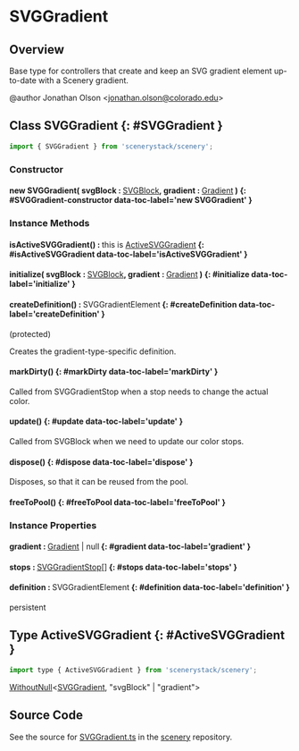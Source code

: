 # SVGGradient

## Overview

Base type for controllers that create and keep an SVG gradient element up-to-date with a Scenery gradient.

@author Jonathan Olson &lt;jonathan.olson@colorado.edu&gt;

## Class SVGGradient {: #SVGGradient }


```js
import { SVGGradient } from 'scenerystack/scenery';
```
### Constructor

#### new SVGGradient( svgBlock : <span style="font-weight: 400;">[SVGBlock](../scenery/SVGBlock.md)</span>, gradient : <span style="font-weight: 400;">[Gradient](../scenery/Gradient.md)</span> ) {: #SVGGradient-constructor data-toc-label='new SVGGradient' }

### Instance Methods

#### isActiveSVGGradient() : <span style="font-weight: 400;"><span style="color: hsla(calc(var(--md-hue) + 180deg),80%,40%,1);">this</span> is [ActiveSVGGradient](../scenery/SVGGradient.md#ActiveSVGGradient)</span> {: #isActiveSVGGradient data-toc-label='isActiveSVGGradient' }

#### initialize( svgBlock : <span style="font-weight: 400;">[SVGBlock](../scenery/SVGBlock.md)</span>, gradient : <span style="font-weight: 400;">[Gradient](../scenery/Gradient.md)</span> ) {: #initialize data-toc-label='initialize' }

#### createDefinition() : <span style="font-weight: 400;">SVGGradientElement</span> {: #createDefinition data-toc-label='createDefinition' }

(protected)

Creates the gradient-type-specific definition.

#### markDirty() {: #markDirty data-toc-label='markDirty' }

Called from SVGGradientStop when a stop needs to change the actual color.

#### update() {: #update data-toc-label='update' }

Called from SVGBlock when we need to update our color stops.

#### dispose() {: #dispose data-toc-label='dispose' }

Disposes, so that it can be reused from the pool.

#### freeToPool() {: #freeToPool data-toc-label='freeToPool' }

### Instance Properties

#### gradient : <span style="font-weight: 400;">[Gradient](../scenery/Gradient.md) | <span style="color: hsla(calc(var(--md-hue) + 180deg),80%,40%,1);">null</span></span> {: #gradient data-toc-label='gradient' }

#### stops : <span style="font-weight: 400;">[SVGGradientStop](../scenery/SVGGradientStop.md)[]</span> {: #stops data-toc-label='stops' }

#### definition : <span style="font-weight: 400;">SVGGradientElement</span> {: #definition data-toc-label='definition' }

persistent



## Type ActiveSVGGradient {: #ActiveSVGGradient }


```js
import type { ActiveSVGGradient } from 'scenerystack/scenery';
```


[WithoutNull](../phet-core/WithoutNull.md)&lt;[SVGGradient](../scenery/SVGGradient.md), "svgBlock" | "gradient"&gt;



## Source Code

See the source for [SVGGradient.ts](https://github.com/phetsims/scenery/blob/main/js/display/SVGGradient.ts) in the [scenery](https://github.com/phetsims/scenery) repository.
